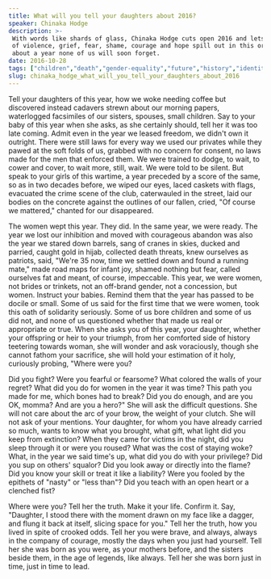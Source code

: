 ```yaml
---
title: What will you tell your daughters about 2016?
speaker: Chinaka Hodge
description: >-
 With words like shards of glass, Chinaka Hodge cuts open 2016 and lets 12 months
 of violence, grief, fear, shame, courage and hope spill out in this original poem
 about a year none of us will soon forget.
date: 2016-10-28
tags: ["children","death","gender-equality","future","history","identity","humanity","inequality","parenting","media","performance-art","performance","poetry","social-media","social-change","violence","women"]
slug: chinaka_hodge_what_will_you_tell_your_daughters_about_2016
---
```


Tell your daughters of this year, how we woke needing coffee but discovered instead
cadavers strewn about our morning papers, waterlogged facsimiles of our sisters, spouses,
small children. Say to your baby of this year when she asks, as she certainly should, tell
her it was too late coming. Admit even in the year we leased freedom, we didn't own it
outright. There were still laws for every way we used our privates while they pawed at the
soft folds of us, grabbed with no concern for consent, no laws made for the men that
enforced them. We were trained to dodge, to wait, to cower and cover, to wait more, still,
wait. We were told to be silent. But speak to your girls of this wartime, a year preceded
by a score of the same, so as in two decades before, we wiped our eyes, laced caskets with
flags, evacuated the crime scene of the club, caterwauled in the street, laid our bodies
on the concrete against the outlines of our fallen, cried, "Of course we mattered,"
chanted for our disappeared.

The women wept this year. They did. In the same year, we were ready. The year we lost our
inhibition and moved with courageous abandon was also the year we stared down barrels,
sang of cranes in skies, ducked and parried, caught gold in hijab, collected death
threats, knew ourselves as patriots, said, "We're 35 now, time we settled down and found a
running mate," made road maps for infant joy, shamed nothing but fear, called ourselves
fat and meant, of course, impeccable. This year, we were women, not brides or trinkets, not
an off-brand gender, not a concession, but women. Instruct your babies. Remind them that
the year has passed to be docile or small. Some of us said for the first time that we were
women, took this oath of solidarity seriously. Some of us bore children and some of us did
not, and none of us questioned whether that made us real or appropriate or true. When she
asks you of this year, your daughter, whether your offspring or heir to your triumph, from
her comforted side of history teetering towards woman, she will wonder and ask
voraciously, though she cannot fathom your sacrifice, she will hold your estimation of it
holy, curiously probing, "Where were you?

Did you fight? Were you fearful or fearsome? What colored the walls of your regret? What
did you do for women in the year it was time? This path you made for me, which bones had
to break? Did you do enough, and are you OK, momma? And are you a hero?" She will ask the
difficult questions. She will not care about the arc of your brow, the weight of your
clutch. She will not ask of your mentions. Your daughter, for whom you have already
carried so much, wants to know what you brought, what gift, what light did you keep from
extinction? When they came for victims in the night, did you sleep through it or were you
roused? What was the cost of staying woke? What, in the year we said time's up, what did
you do with your privilege? Did you sup on others' squalor? Did you look away or directly
into the flame? Did you know your skill or treat it like a liability? Were you fooled by
the epithets of "nasty" or "less than"? Did you teach with an open heart or a clenched
fist?

Where were you? Tell her the truth. Make it your life. Confirm it. Say, "Daughter, I stood
there with the moment drawn on my face like a dagger, and flung it back at itself, slicing
space for you." Tell her the truth, how you lived in spite of crooked odds. Tell her you
were brave, and always, always in the company of courage, mostly the days when you just
had yourself. Tell her she was born as you were, as your mothers before, and the sisters
beside them, in the age of legends, like always. Tell her she was born just in time, just
in time to lead.

<!--
ad_duration=3.33
comment_count=39
event="TEDWomen 2016"
external_start_time=0
intro_duration=11.82
is_subtitle_required="False"
is_talk_featured="True"
language="en"
language_swap="False"
native_language="en"
number_of_related_talks=6
number_of_speakers=1
number_of_subtitled_videos=29
number_of_tags=17
number_of_talk_download_languages=29
number_of_talk_more_resources=0
number_of_talk_recommendations=0
number_of_talks_take_actions=0
post_ad_duration=0.83
published_timestamp="2016-12-20 11:59:49"
recording_date="2016-10-28"
speaker_description="Writer, educator"
speaker_is_published=1
speaker_name="Chinaka Hodge"
talk_name="What will you tell your daughters about 2016?"
talks_tags=["children","death","gender-equality","future","history","identity","humanity","inequality","parenting","media","performance-art","performance","poetry","social-media","social-change","violence","women"]
url_audio="https://download.ted.com/talks/ChinakaHodge_2016W.mp3?apikey=acme-roadrunner"
url_photo_speaker="https://pe.tedcdn.com/images/ted/9fd07214448955be3029fc4aa1f9941b8794d680_254x191.jpg"
url_photo_talk="https://s3.amazonaws.com/talkstar-photos/uploads/ede940ac-c148-4bea-931f-9bfb408d4df7/ChinakaHodge_2016W-embed.jpg"
url_webpage="https://www.ted.com/talks/chinaka_hodge_what_will_you_tell_your_daughters_about_2016"
video_type_name="TED Stage Talk"
-->